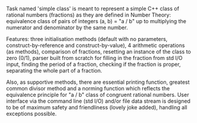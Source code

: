 Task named 'simple class' is meant to represent a simple C++ class of rational numbers (fractions) as they are defined in Number Theory:
equivalence class of pairs of integers (a, b) = "a / b" up to multiplying the numerator and denominator by the same number.

  Features: three initialisation methods (default with no parameters, construct-by-reference and construct-by-value), 4 arithmetic operations (as methods),
comparison of fractions, resetting an instance of the class to zero (0/1), parser built from scratch for filling in the fraction from std I/O input,
finding the period of a fraction, checking if the fraction is proper, separating the whole part of a fraction.

  Also, as supportive methods, there are essential printing function, greatest common divisor method and a norming function which reflects the equivalence
principle for "a / b" class of congruent rational numbers. User interface via the command line (std I/O) and/or file data stream is designed to be of maximum safety
and friendliness (lovely joke added), handling all exceptions possible.
